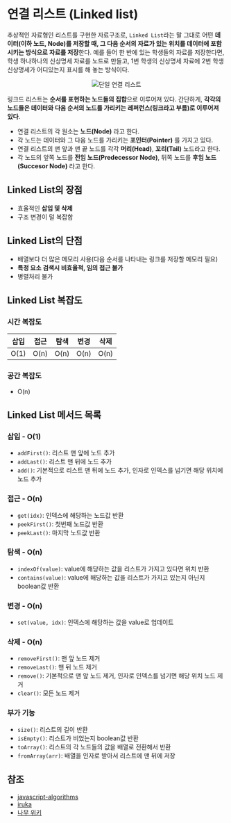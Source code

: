 # 연결 리스트 (Linked list)

추상적인 자료형인 리스트를 구현한 자료구조로, `Linked List`라는 말 그대로 어떤 **데이터(이하 노드, Node)를 저장할 때, 그 다음 순서의 자료가 있는 위치를 데이터에 포함시키는 방식으로 자료를 저장**한다. 예를 들어 한 반에 있는 학생들의 자료를 저장한다면, 학생 하나하나의 신상명세 자료를 노드로 만들고, 1번 학생의 신상명세 자료에 2번 학생 신상명세가 어디있는지 표시를 해 놓는 방식이다.

<div align="center">
<img src="https://velog.velcdn.com/images%2Fkimkevin90%2Fpost%2Ffca9e55c-fa9e-485b-a8fb-5fa2766f7c65%2Flinkedlist.PNG" alt="단일 연결 리스트">
</div>

링크드 리스트는 **순서를 표현하는 노드들의 집합**으로 이루어져 있다. 간단하게, **각각의 노드들은 데이터와 다음 순서의 노드를 가리키는 레퍼런스(링크라고 부름)로 이루어져 있다**.

- 연결 리스트의 각 원소는 **노드(Node)** 라고 한다.
- 각 노드는 데이터와 그 다음 노드를 가리키는 **포인터(Pointer)** 를 가지고 있다.
- 연결 리스트의 맨 앞과 맨 끝 노드를 각각 **머리(Head)**, **꼬리(Tail)** 노드라고 한다.
- 각 노드의 앞쪽 노드를 **전임 노드(Predecessor Node)**, 뒤쪽 노드를 **후임 노드(Succesor Node)** 라고 한다.

## Linked List의 장점

- 효율적인 **삽입 및 삭제**
- 구조 변경이 덜 복잡함

## Linked List의 단점

- 배열보다 더 많은 메모리 사용(다음 순서를 나타내는 링크를 저장할 메모리 필요)
- **특정 요소 검색시 비효율적, 임의 접근 불가**
- 병렬처리 불가

## Linked List 복잡도

### 시간 복잡도

| 삽입 | 접근 | 탐색 | 변경 | 삭제 |
| ---- | ---- | ---- | ---- | ---- |
| O(1) | O(n) | O(n) | O(n) | O(n) |

### 공간 복잡도

- O(n)

## Linked List 메서드 목록

### 삽입 - O(1)

- `addFirst()`: 리스트 맨 앞에 노드 추가
- `addLast()`: 리스트 맨 뒤에 노드 추가
- `add()`: 기본적으로 리스트 맨 뒤에 노드 추가, 인자로 인덱스를 넘기면 해당 위치에 노드 추가

### 접근 - O(n)

- `get(idx)`: 인덱스에 해당하는 노드값 반환
- `peekFirst()`: 첫번째 노드값 반환
- `peekLast()`: 마지막 노드값 반환

### 탐색 - O(n)

- `indexOf(value)`: value에 해당하는 값을 리스트가 가지고 있다면 위치 반환
- `contains(value)`: value에 해당하는 값을 리스트가 가지고 있는지 아닌지 boolean값 반환

### 변경 - O(n)

- `set(value, idx)`: 인덱스에 해당하는 값을 value로 업데이트

### 삭제 - O(n)

- `removeFirst()`: 맨 앞 노드 제거
- `removeLast()`: 맨 뒤 노드 제거
- `remove()`: 기본적으로 맨 앞 노드 제거, 인자로 인덱스를 넘기면 해당 위치 노드 제거
- `clear()`: 모든 노드 제거

### 부가 기능

- `size()`: 리스트의 길이 반환
- `isEmpty()`: 리스트가 비었는지 boolean값 반환
- `toArray()`: 리스트의 각 노드들의 값을 배열로 전환해서 반환
- `fromArray(arr)`: 배열을 인자로 받아서 리스트에 맨 뒤에 저장

## 참조

- [javascript-algorithms](https://github.com/trekhleb/javascript-algorithms/blob/master/src/data-structures/linked-list/README.ko-KR.md)
- [iruka](https://github.com/jeffzh4ng/iruka/blob/master/src/data-structures/sequences/linked-list/linked-list.ts)
- [나무 위키](https://namu.wiki/w/%EC%97%B0%EA%B2%B0%20%EB%A6%AC%EC%8A%A4%ED%8A%B8)
